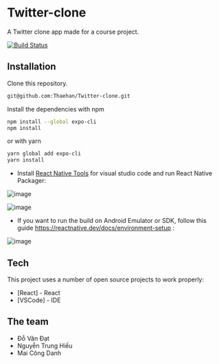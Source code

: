 # Twitter-clone
A Twitter clone app made for a course project.

[![Build Status](https://travis-ci.org/joemccann/dillinger.svg?branch=master)](https://travis-ci.org/joemccann/dillinger)
## Installation
Clone this repository.
```sh
git@github.com:Thaehan/Twitter-clone.git
```
Install the dependencies with npm
```sh
npm install --global expo-cli
npm install
```
or with yarn
```sh
yarn global add expo-cli
yarn install
```

- Install [React Native Tools](https://marketplace.visualstudio.com/items?itemName=msjsdiag.vscode-react-native) for visual studio code and run React Native Packager:

![image](https://user-images.githubusercontent.com/62579790/158026872-15c59358-3825-4e19-9efd-2c7c840387d4.png)

![image](https://user-images.githubusercontent.com/62579790/160571022-91e29744-ca89-4fef-9ec6-ff1f00bc6b62.png)
- If you want to run the build on Android Emulator or SDK, follow this guide https://reactnative.dev/docs/environment-setup : 

![image](https://user-images.githubusercontent.com/62579790/160571780-1654720b-2a98-45c4-805b-0015fbcf038f.png)



## Tech

This project uses a number of open source projects to work properly:

- [React] - React
- [VSCode] - IDE

## The team
- Đỗ Văn Đạt
- Nguyễn Trung Hiếu
- Mai Công Danh

